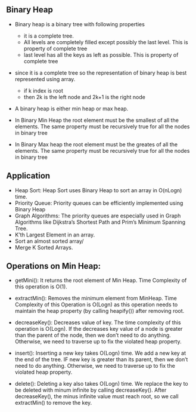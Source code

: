 ## Binary Heap

- Binary heap is a binary tree with following properties
  - it is a complete tree. 
  - All levels are completely filled except possibly the last level. This is property of complete tree
  - last level has all the keys as left as possible. This is property of complete tree

- since it is a complete tree so the representation of binary heap is best represented using array.
  - if k index is root
  - then 2k is the left node and 2k+1 is the right node

- A binary heap is either min heap or max heap.
- In Binary Min Heap the root element must be the smallest of all the elements. The same property must be recursively true for all the nodes in binary tree
- In Binary Max heap the root element must be the greates of all the elements. The same property must be recursively true for all the nodes in binary tree




## Application

- Heap Sort: Heap Sort uses Binary Heap to sort an array in O(nLogn) time.
- Priority Queue: Priority queues can be efficiently implemented using Binary Heap 
- Graph Algorithms: The priority queues are especially used in Graph Algorithms like Dijkstra’s Shortest Path and Prim’s Minimum Spanning Tree.
- K’th Largest Element in an array.
- Sort an almost sorted array/
- Merge K Sorted Arrays.


## Operations on Min Heap:

-  getMini(): It returns the root element of Min Heap. Time Complexity of this operation is O(1).

- extractMin(): Removes the minimum element from MinHeap. Time Complexity of this Operation is O(Logn) as this operation needs to maintain the heap property (by calling heapify()) after removing root.

- decreaseKey(): Decreases value of key. The time complexity of this operation is O(Logn). If the decreases key value of a node is greater than the parent of the node, then we don’t need to do anything. Otherwise, we need to traverse up to fix the violated heap property.

- insert(): Inserting a new key takes O(Logn) time. We add a new key at the end of the tree. IF new key is greater than its parent, then we don’t need to do anything. Otherwise, we need to traverse up to fix the violated heap property.

- delete(): Deleting a key also takes O(Logn) time. We replace the key to be deleted with minum infinite by calling decreaseKey(). After decreaseKey(), the minus infinite value must reach root, so we call extractMin() to remove the key.

